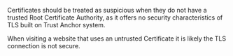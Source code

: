 Certificates should be treated as suspicious when they do not have a trusted Root Certificate Authority, as it offers no security characteristics of TLS built on Trust Anchor system.

When visiting a website that uses an untrusted Certificate it is likely the TLS connection is not secure.
